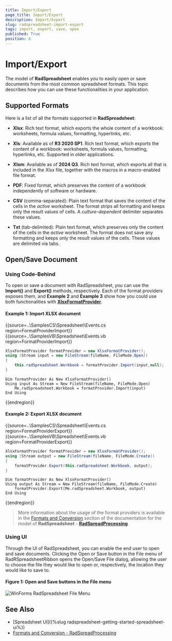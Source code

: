 ```yaml
---
title: Import/Export
page_title: Import/Export
description: Import/Export
slug: radspreadsheet-import-export
tags: import, export, save, open
published: True
position: 6
---
```


# Import/Export


The model of **RadSpreadsheet** enables you to easily open or save documents from the most common spreadsheet formats. This topic describes how you can use these functionalities in your application.

## Supported Formats

Here is a list of all the formats supported in **RadSpreadsheet**:

* **Xlsx**: Rich text format, which exports the whole content of a workbook: worksheets, formula values, formatting, hyperlinks, etc.

* **Xls**: Available as of **R3 2020 SP1**. Rich text format, which exports the content of a workbook: worksheets, formula values, formatting, hyperlinks, etc. Supported in older applications.

* **Xlsm**: Available as of **2024 Q3**. Rich text format, which exports all that is included in the Xlsx file, together with the macros in a macro-enabled file format.

* **PDF**: Fixed format, which preserves the content of a workbook independently of software or hardware.

* **CSV** (comma-separated): Plain text format that saves the content of the cells in the *active* worksheet. The format strips all formatting and keeps only the result values of cells. A *culture-dependent* delimiter separates these values.

* **Txt** (tab-delimited): Plain text format, which preserves only the content of the cells in the *active* worksheet. The format does not save any formatting and keeps only the result values of the cells. These values are delimited via tabs.

## Open/Save Document

### Using Code-Behind

To open or save a document with RadSpreadsheet, you can use the **Import()** and **Export()** methods, respectively. Each of the format providers exposes them, and **Example 2** and **Example 3** show how you could use both functionalities with [**XlsxFormatProvider**](https://docs.telerik.com/devtools/document-processing/libraries/radspreadprocessing/formats-and-conversion/xlsx/xlsxformatprovider). 


#### Example 1: Import XLSX document

{{source=..\SamplesCS\Spreadsheet\Events.cs region=FormatProviderImport}} 
{{source=..\SamplesVB\Spreadsheet\Events.vb region=FormatProviderImport}}

````C#
XlsxFormatProvider formatProvider = new XlsxFormatProvider();
using (Stream input = new FileStream(fileName, FileMode.Open))
{
    this.radSpreadsheet.Workbook = formatProvider.Import(input,null);
}

````
````VB.NET
Dim formatProvider As New XlsxFormatProvider()
Using input As Stream = New FileStream(fileName, FileMode.Open)
    Me.radSpreadsheet.Workbook = formatProvider.Import(input)
End Using

```` 

 
{{endregion}} 

#### Example 2: Export XLSX document
 
{{source=..\SamplesCS\Spreadsheet\Events.cs region=FormatProviderExport}} 
{{source=..\SamplesVB\Spreadsheet\Events.vb region=FormatProviderExport}}

````C#
XlsxFormatProvider formatProvider = new XlsxFormatProvider();
using (Stream output = new FileStream(fileName, FileMode.Create))
{
    formatProvider.Export(this.radSpreadsheet.Workbook, output);
}

````
````VB.NET
Dim formatProvider As New XlsxFormatProvider()
Using output As Stream = New FileStream(fileName, FileMode.Create)
    formatProvider.Export(Me.radSpreadsheet.Workbook, output)
End Using

```` 

 
{{endregion}} 


>More information about the usage of the format providers is available in the [Formats and Conversion](https://docs.telerik.com/devtools/document-processing/libraries/radspreadprocessing/formats-and-conversion/general-information) section of the documentation for the model of **RadSpreadsheet** - [**RadSpreadProcessing**](https://docs.telerik.com/devtools/document-processing/libraries/radspreadprocessing/overview).

### Using UI

Through the UI of RadSpreadsheet, you can enable the end user to open and save documents. Clicking the Open or Save button in the File menu of RadRSpreadsheetRibbon opens the Open/Save File dialog, allowing the user to choose the file they would like to open or, respectively, the location they would like to save to.

#### Figure 1: Open and Save buttons in the File menu

![WinForms RadSpreadsheet File Menu](images/RadSpreadsheet_ImportExport_01.png)


## See Also

* [Spreadsheet UI]({%slug radspreadsheet-getting-started-spreadsheet-ui%})
* [Formats and Conversion - RadSpreadProcessing](https://docs.telerik.com/devtools/document-processing/libraries/radspreadprocessing/formats-and-conversion/general-information)

